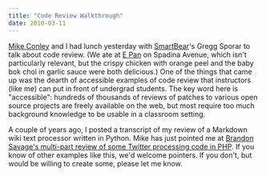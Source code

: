 ```yaml
---
title: "Code Review Walkthrough"
date: 2010-03-11
---
```

<a href="http://mikeconley.ca/blog/">Mike Conley</a> and I had lunch yesterday with <a href="http://smartbear.com/">SmartBear</a>'s Gregg Sporar to talk about code review. (We ate at <a href="http://maps.google.ca/maps/place?oe=utf-8&amp;rls=org.mozilla:en-US:official&amp;client=firefox-a&amp;um=1&amp;ie=UTF-8&amp;q=%22e+pan%22+toronto&amp;fb=1&amp;gl=ca&amp;hq=%22e+pan%22&amp;hnear=toronto&amp;cid=15242216951420745813">E Pan</a> on Spadina Avenue, which isn't particularly relevant, but the crispy chicken with orange peel and the baby bok choi in garlic sauce were both delicious.) One of the things that came up was the dearth of accessible examples of code review that instructors (like me) can put in front of undergrad students. The key word here is "accessible": hundreds of thousands of reviews of patches to various open source projects are freely available on the web, but most require too much background knowledge to be usable in a classroom setting.

A couple of years ago, I posted a transcript of my review of a Markdown wiki text processor written in Python. Mike has just pointed me at <a href="http://www.brandonsavage.net/series/peer-review/">Brandon Savage's multi-part review of some Twitter processing code in PHP</a>. If you know of other examples like this, we'd welcome pointers. If you don't, but would be willing to create some, please let me know.

